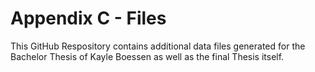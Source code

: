 # Appendix C - Files
This GitHub Respository contains additional data files generated for the Bachelor Thesis of Kayle Boessen as well as the final Thesis itself.
